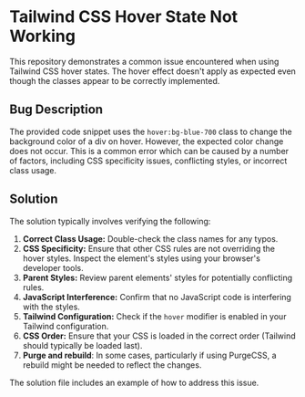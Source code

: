 # Tailwind CSS Hover State Not Working

This repository demonstrates a common issue encountered when using Tailwind CSS hover states.  The hover effect doesn't apply as expected even though the classes appear to be correctly implemented.

## Bug Description
The provided code snippet uses the `hover:bg-blue-700` class to change the background color of a div on hover. However, the expected color change does not occur. This is a common error which can be caused by a number of factors, including CSS specificity issues, conflicting styles, or incorrect class usage.

## Solution
The solution typically involves verifying the following:

1. **Correct Class Usage:** Double-check the class names for any typos.
2. **CSS Specificity:** Ensure that other CSS rules are not overriding the hover styles. Inspect the element's styles using your browser's developer tools.
3. **Parent Styles:** Review parent elements' styles for potentially conflicting rules.
4. **JavaScript Interference:** Confirm that no JavaScript code is interfering with the styles. 
5. **Tailwind Configuration:** Check if the `hover` modifier is enabled in your Tailwind configuration.
6. **CSS Order:** Ensure that your CSS is loaded in the correct order (Tailwind should typically be loaded last).
7. **Purge and rebuild**: In some cases, particularly if using PurgeCSS, a rebuild might be needed to reflect the changes. 

The solution file includes an example of how to address this issue.
